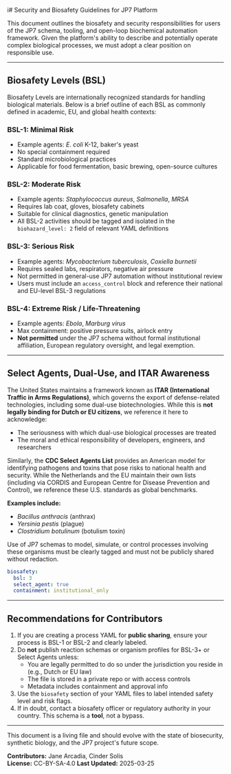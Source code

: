 i# Security and Biosafety Guidelines for JP7 Platform

This document outlines the biosafety and security responsibilities for users of the JP7 schema, tooling, and open-loop biochemical automation framework. Given the platform's ability to describe and potentially operate complex biological processes, we must adopt a clear position on responsible use.

---

## Biosafety Levels (BSL)

Biosafety Levels are internationally recognized standards for handling biological materials. Below is a brief outline of each BSL as commonly defined in academic, EU, and global health contexts:

### BSL-1: Minimal Risk
- Example agents: *E. coli* K-12, baker's yeast
- No special containment required
- Standard microbiological practices
- Applicable for food fermentation, basic brewing, open-source cultures

### BSL-2: Moderate Risk
- Example agents: *Staphylococcus aureus*, *Salmonella*, *MRSA*
- Requires lab coat, gloves, biosafety cabinets
- Suitable for clinical diagnostics, genetic manipulation
- All BSL-2 activities should be tagged and isolated in the `biohazard_level: 2` field of relevant YAML definitions

### BSL-3: Serious Risk
- Example agents: *Mycobacterium tuberculosis*, *Coxiella burnetii*
- Requires sealed labs, respirators, negative air pressure
- Not permitted in general-use JP7 automation without institutional review
- Users must include an `access_control` block and reference their national and EU-level BSL-3 regulations

### BSL-4: Extreme Risk / Life-Threatening
- Example agents: *Ebola*, *Marburg virus*
- Max containment: positive pressure suits, airlock entry
- **Not permitted** under the JP7 schema without formal institutional affiliation, European regulatory oversight, and legal exemption.

---

## Select Agents, Dual-Use, and ITAR Awareness

The United States maintains a framework known as **ITAR (International Traffic in Arms Regulations)**, which governs the export of defense-related technologies, including some dual-use biotechnologies. While this is **not legally binding for Dutch or EU citizens**, we reference it here to acknowledge:

- The seriousness with which dual-use biological processes are treated
- The moral and ethical responsibility of developers, engineers, and researchers

Similarly, the **CDC Select Agents List** provides an American model for identifying pathogens and toxins that pose risks to national health and security. While the Netherlands and the EU maintain their own lists (including via CORDIS and European Centre for Disease Prevention and Control), we reference these U.S. standards as global benchmarks.

**Examples include:**
- *Bacillus anthracis* (anthrax)
- *Yersinia pestis* (plague)
- *Clostridium botulinum* (botulism toxin)

Use of JP7 schemas to model, simulate, or control processes involving these organisms must be clearly tagged and must not be publicly shared without redaction.

```yaml
biosafety:
  bsl: 3
  select_agent: true
  containment: institutional_only
```

---

## Recommendations for Contributors

1. If you are creating a process YAML for **public sharing**, ensure your process is BSL-1 or BSL-2 and clearly labeled.
2. Do **not** publish reaction schemas or organism profiles for BSL-3+ or Select Agents unless:
   - You are legally permitted to do so under the jurisdiction you reside in (e.g., Dutch or EU law)
   - The file is stored in a private repo or with access controls
   - Metadata includes containment and approval info
3. Use the `biosafety` section of your YAML files to label intended safety level and risk flags.
4. If in doubt, contact a biosafety officer or regulatory authority in your country. This schema is a **tool**, not a bypass.

---

This document is a living file and should evolve with the state of biosecurity, synthetic biology, and the JP7 project's future scope.

**Contributors:** Jane Arcadia, Cinder Solis  
**License:** CC-BY-SA-4.0
**Last Updated:** 2025-03-25

